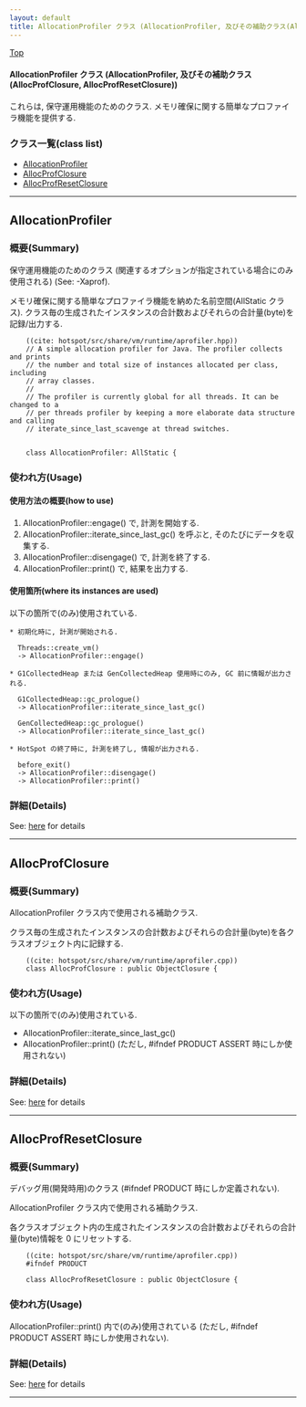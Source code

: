 ```yaml
---
layout: default
title: AllocationProfiler クラス (AllocationProfiler, 及びその補助クラス(AllocProfClosure, AllocProfResetClosure))
---
```

[Top](../index.html)

#### AllocationProfiler クラス (AllocationProfiler, 及びその補助クラス(AllocProfClosure, AllocProfResetClosure))

これらは, 保守運用機能のためのクラス.
メモリ確保に関する簡単なプロファイラ機能を提供する.


### クラス一覧(class list)

  * [AllocationProfiler](#nog6-caxVM)
  * [AllocProfClosure](#noirQe_j-L)
  * [AllocProfResetClosure](#noApqUA0-_)


---
## <a name="nog6-caxVM" id="nog6-caxVM">AllocationProfiler</a>

### 概要(Summary)
保守運用機能のためのクラス (関連するオプションが指定されている場合にのみ使用される) (See: -Xaprof).

メモリ確保に関する簡単なプロファイラ機能を納めた名前空間(AllStatic クラス).
クラス毎の生成されたインスタンスの合計数およびそれらの合計量(byte)を記録/出力する.


```
    ((cite: hotspot/src/share/vm/runtime/aprofiler.hpp))
    // A simple allocation profiler for Java. The profiler collects and prints
    // the number and total size of instances allocated per class, including
    // array classes.
    //
    // The profiler is currently global for all threads. It can be changed to a
    // per threads profiler by keeping a more elaborate data structure and calling
    // iterate_since_last_scavenge at thread switches.
    
    
    class AllocationProfiler: AllStatic {
```

### 使われ方(Usage)
#### 使用方法の概要(how to use)
1. AllocationProfiler::engage() で, 計測を開始する.
2. AllocationProfiler::iterate_since_last_gc() を呼ぶと, そのたびにデータを収集する.
3. AllocationProfiler::disengage() で, 計測を終了する.
4. AllocationProfiler::print() で, 結果を出力する.
    
#### 使用箇所(where its instances are used)
以下の箇所で(のみ)使用されている.

```
* 初期化時に, 計測が開始される.
  
  Threads::create_vm()
  -> AllocationProfiler::engage()

* G1CollectedHeap または GenCollectedHeap 使用時にのみ, GC 前に情報が出力される.
  
  G1CollectedHeap::gc_prologue()
  -> AllocationProfiler::iterate_since_last_gc()
  
  GenCollectedHeap::gc_prologue()
  -> AllocationProfiler::iterate_since_last_gc()

* HotSpot の終了時に, 計測を終了し, 情報が出力される.
  
  before_exit()
  -> AllocationProfiler::disengage()
  -> AllocationProfiler::print()
```



### 詳細(Details)
See: [here](../doxygen/classAllocationProfiler.html) for details

---
## <a name="noirQe_j-L" id="noirQe_j-L">AllocProfClosure</a>

### 概要(Summary)
AllocationProfiler クラス内で使用される補助クラス.

クラス毎の生成されたインスタンスの合計数およびそれらの合計量(byte)を各クラスオブジェクト内に記録する.


```
    ((cite: hotspot/src/share/vm/runtime/aprofiler.cpp))
    class AllocProfClosure : public ObjectClosure {
```

### 使われ方(Usage)
以下の箇所で(のみ)使用されている.

* AllocationProfiler::iterate_since_last_gc()
* AllocationProfiler::print() (ただし, #ifndef PRODUCT ASSERT 時にしか使用されない)




### 詳細(Details)
See: [here](../doxygen/classAllocProfClosure.html) for details

---
## <a name="noApqUA0-_" id="noApqUA0-_">AllocProfResetClosure</a>

### 概要(Summary)
デバッグ用(開発時用)のクラス (#ifndef PRODUCT 時にしか定義されない).

AllocationProfiler クラス内で使用される補助クラス.

各クラスオブジェクト内の生成されたインスタンスの合計数およびそれらの合計量(byte)情報を 0 にリセットする.


```
    ((cite: hotspot/src/share/vm/runtime/aprofiler.cpp))
    #ifndef PRODUCT
    
    class AllocProfResetClosure : public ObjectClosure {
```

### 使われ方(Usage)
AllocationProfiler::print() 内で(のみ)使用されている
(ただし, #ifndef PRODUCT ASSERT 時にしか使用されない).




### 詳細(Details)
See: [here](../doxygen/classAllocProfResetClosure.html) for details

---
